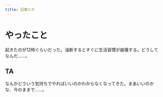 ```yaml
---
title: 記事とか
---
```


# やったこと

起きたのが12時ぐらいだった。油断するとすぐに生活習慣が崩壊する。どうしてなんだ……。

## TA

なんかどういう気持ちでやればいいのかわからなくなってきた。まあいいのかな、今のままで……。
